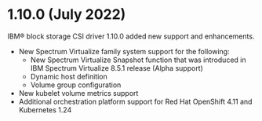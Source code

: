 # 1.10.0 (July 2022)

IBM® block storage CSI driver 1.10.0 added new support and enhancements.
- New Spectrum Virtualize family system support for the following:
    - New Spectrum Virtualize Snapshot function that was introduced in IBM Spectrum Virtualize 8.5.1 release (Alpha support)
    - Dynamic host definition
    - Volume group configuration
- New kubelet volume metrics support
- Additional orchestration platform support for Red Hat OpenShift 4.11 and Kubernetes 1.24
